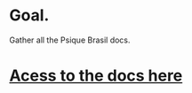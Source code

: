 # Goal.
Gather all the Psique Brasil docs.

# [Acess to the docs here](https://github.com/psiquebrasil/docs/wiki)

